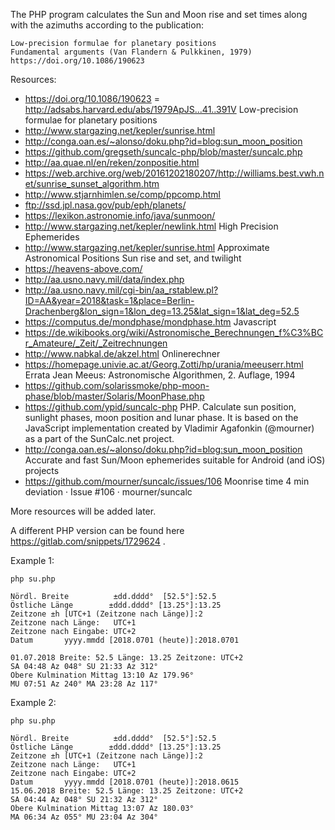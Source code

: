 The PHP program calculates the Sun and Moon rise and set times along with the azimuths according to the publication:

	Low-precision formulae for planetary positions
	Fundamental arguments (Van Flandern & Pulkkinen, 1979)
	https://doi.org/10.1086/190623

Resources:

* https://doi.org/10.1086/190623 = http://adsabs.harvard.edu/abs/1979ApJS...41..391V Low-precision formulae for planetary positions
* http://www.stargazing.net/kepler/sunrise.html
* http://conga.oan.es/~alonso/doku.php?id=blog:sun_moon_position
* https://github.com/gregseth/suncalc-php/blob/master/suncalc.php
* http://aa.quae.nl/en/reken/zonpositie.html
* https://web.archive.org/web/20161202180207/http://williams.best.vwh.net/sunrise_sunset_algorithm.htm
* http://www.stjarnhimlen.se/comp/ppcomp.html
* ftp://ssd.jpl.nasa.gov/pub/eph/planets/
* https://lexikon.astronomie.info/java/sunmoon/
* http://www.stargazing.net/kepler/newlink.html High Precision Ephemerides
* http://www.stargazing.net/kepler/sunrise.html Approximate Astronomical Positions Sun rise and set, and twilight
* https://heavens-above.com/
* http://aa.usno.navy.mil/data/index.php
* http://aa.usno.navy.mil/cgi-bin/aa_rstablew.pl?ID=AA&year=2018&task=1&place=Berlin-Drachenberg&lon_sign=1&lon_deg=13.25&lat_sign=1&lat_deg=52.5
* https://computus.de/mondphase/mondphase.htm Javascript
* https://de.wikibooks.org/wiki/Astronomische_Berechnungen_f%C3%BCr_Amateure/_Zeit/_Zeitrechnungen
* http://www.nabkal.de/akzel.html Onlinerechner
* https://homepage.univie.ac.at/Georg.Zotti/hp/urania/meeuserr.html Errata Jean Meeus: Astronomische Algorithmen, 2. Auflage, 1994
* https://github.com/solarissmoke/php-moon-phase/blob/master/Solaris/MoonPhase.php
* https://github.com/ypid/suncalc-php PHP. Calculate sun position, sunlight phases, moon position and lunar phase. It is based on the JavaScript implementation created by Vladimir Agafonkin (@mourner) as a part of the SunCalc.net project.
* http://conga.oan.es/~alonso/doku.php?id=blog:sun_moon_position Accurate and fast Sun/Moon ephemerides suitable for Android (and iOS) projects
* https://github.com/mourner/suncalc/issues/106 Moonrise time 4 min deviation · Issue #106 · mourner/suncalc

More resources will be added later.

A different PHP version can be found here https://gitlab.com/snippets/1729624 .

Example 1:
```
php su.php

Nördl. Breite          ±dd.dddd°  [52.5°]:52.5
Östliche Länge        ±ddd.dddd° [13.25°]:13.25
Zeitzone ±h [UTC+1 (Zeitzone nach Länge)]:2
Zeitzone nach Länge:   UTC+1
Zeitzone nach Eingabe: UTC+2
Datum       yyyy.mmdd [2018.0701 (heute)]:2018.0701

01.07.2018 Breite: 52.5 Länge: 13.25 Zeitzone: UTC+2
SA 04:48 Az 048° SU 21:33 Az 312° 
Obere Kulmination Mittag 13:10 Az 179.96°
MU 07:51 Az 240° MA 23:28 Az 117°
```

Example 2:
```
php su.php

Nördl. Breite          ±dd.dddd°  [52.5°]:52.5
Östliche Länge        ±ddd.dddd° [13.25°]:13.25
Zeitzone ±h [UTC+1 (Zeitzone nach Länge)]:2
Zeitzone nach Länge:   UTC+1
Zeitzone nach Eingabe: UTC+2
Datum       yyyy.mmdd [2018.0701 (heute)]:2018.0615
15.06.2018 Breite: 52.5 Länge: 13.25 Zeitzone: UTC+2
SA 04:44 Az 048° SU 21:32 Az 312° 
Obere Kulmination Mittag 13:07 Az 180.03°
MA 06:34 Az 055° MU 23:04 Az 304°
```
